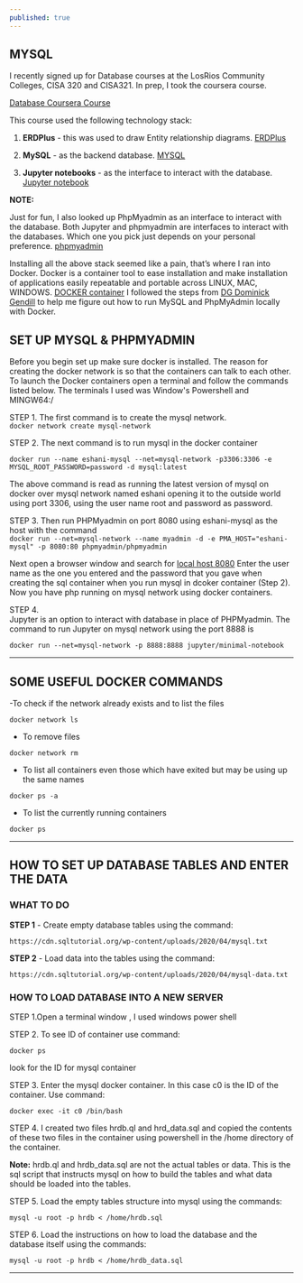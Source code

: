 ```yaml
---
published: true
---
```

## MYSQL

I recently signed up for Database courses at the LosRios Community Colleges, CISA 320 and CISA321.
In prep, I took the coursera course.

[Database Coursera Course](https://www.coursera.org/learn/analytics-mysql/lecture/wev1k/how-to-use-your-jupyter-account "Database Course")

This course used the following technology stack:

1. **ERDPlus** - this was used to draw Entity relationship diagrams. 
[ERDPlus](https://erdplus.com/standalone "ERDPlus")

2. **MySQL** - as the backend database.
[MYSQL](https://hub.docker.com/_/mysql "mysql")

3. **Jupyter notebooks** - as the interface to interact with the database.
[Jupyter notebook](https://jupyter-docker-stacks.readthedocs.io/en/latest/using/selecting.html "JUPYTER NOTEBOOK")


**NOTE:**

Just for fun, I also looked up PhpMyadmin as an interface to interact with the database. Both Jupyter and phpmyadmin are interfaces to interact with the databases. Which one you pick just depends on your personal preference. 
[phpmyadmin](https://hub.docker.com/r/phpmyadmin/phpmyadmin/ "phpmyadmin interface")


Installing all the above stack seemed like a pain, that’s where I ran into Docker. Docker is a container tool to ease installation and make installation of applications easily repeatable and portable across LINUX, MAC, WINDOWS.
[DOCKER container](https://www.docker.com/ "docker container")
I followed the steps from [DG Dominick Gendill](https://www.dgendill.com/posts/programming/2016-07-03-docker-mysql-notes.html  "DG Dominick Gendill") to help me figure out how to run MySQL and PhpMyAdmin locally with Docker.

## SET UP MYSQL & PHPMYADMIN

Before you begin set up make sure docker is installed.
The reason for creating the docker network is so that the containers can talk to each other.
To launch the Docker containers open a terminal and follow the commands listed below. The terminals I used was Window's Powershell and MINGW64:/


STEP 1. 
The first command is to create the mysql network.
<br>
``docker network create mysql-network``

STEP 2. 
The next command is to run mysql in the docker container 


``docker run --name eshani-mysql --net=mysql-network -p3306:3306 -e MYSQL_ROOT_PASSWORD=password -d mysql:latest``

The above command is read as running the latest version of mysql on docker over mysql network named eshani opening it to the outside world using port 3306, using the user name root and password as password. 


STEP 3. 
Then run PHPMyadmin on port 8080 using eshani-mysql as the host with the command 
<br>
``docker run --net=mysql-network --name myadmin -d -e PMA_HOST="eshani-mysql" -p 8080:80 phpmyadmin/phpmyadmin``

Next open a browser window and search for [local host 8080](http://localhost:8080/ "local host 8080")
Enter the user name as the one you entered and the password that you gave when creating the sql container when you run mysql in dcoker container (Step 2).
Now you have php running on mysql network using docker containers.


STEP 4.  
Jupyter is an option to interact with database in place of PHPMyadmin. The command to run Jupyter on mysql
network using the port 8888 is 

   ``docker run --net=mysql-network -p 8888:8888 jupyter/minimal-notebook``
   
<hr>

  ## SOME USEFUL DOCKER COMMANDS
  
   -To check if the network already exists and to list the files
   
  ``docker network ls``
  
 - To remove files
  
  ``docker network rm``
  
 - To list all containers even those which have exited but may be using up the same names 
  
  ``docker ps -a``
  
 - To list the currently running containers
  
  ``docker ps ``
  <hr> 
  
 
## HOW TO SET UP DATABASE TABLES AND ENTER THE DATA

### WHAT TO DO 

**STEP 1** - Create empty database tables using the command: 

``https://cdn.sqltutorial.org/wp-content/uploads/2020/04/mysql.txt``

**STEP 2** - Load data into the tables using the command:

``https://cdn.sqltutorial.org/wp-content/uploads/2020/04/mysql-data.txt``



### HOW TO LOAD DATABASE INTO A NEW SERVER


STEP 1.Open a terminal window , I used windows power shell 

STEP 2. To see ID of container use command:

   ``docker ps`` 
   
look for the ID for mysql container

STEP 3. Enter the mysql docker container. In this case c0 is the ID of the container. Use command:

 ``docker exec -it c0 /bin/bash``

STEP 4. I  created two files hrdb.ql and hrd_data.sql and copied the contents
   of these two files in the container using powershell in the /home directory of the
   container. 
   
  **Note:** hrdb.ql and hrdb_data.sql are not the actual tables or data.
   This is the sql script that instructs mysql on how to build the tables and 
   what data should be loaded into the tables.


STEP 5. Load the empty tables structure into mysql using the commands:

``mysql -u root -p hrdb < /home/hrdb.sql``

STEP 6. Load the instructions on how to load the database and the database itself using the commands:

``mysql -u root -p hrdb < /home/hrdb_data.sql``

<hr>

